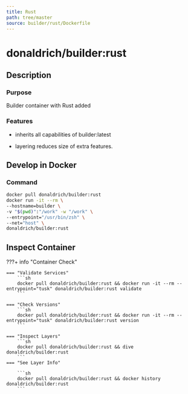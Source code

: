 ```yaml
---
title: Rust
path: tree/master
source: builder/rust/Dockerfile
---
```


# donaldrich/builder:rust

## Description

### Purpose

Builder container with Rust added

### Features

* inherits all capabilities of builder:latest

* layering reduces size of extra features.

## Develop in Docker

### Command

```sh
docker pull donaldrich/builder:rust
docker run -it --rm \
--hostname=builder \
-v "$(pwd)":"/work" -w "/work" \
--entrypoint="/usr/bin/zsh" \
--net="host" \
donaldrich/builder:rust
```

## Inspect Container

???+ info "Container Check"

    === "Validate Services"
        ```sh
        docker pull donaldrich/builder:rust && docker run -it --rm --entrypoint="tusk" donaldrich/builder:rust validate
        ```

    === "Check Versions"
        ```sh
        docker pull donaldrich/builder:rust && docker run -it --rm --entrypoint="tusk" donaldrich/builder:rust version
        ```

    === "Inspect Layers"
        ```sh
        docker pull donaldrich/builder:rust && dive donaldrich/builder:rust
        ```
    === "See Layer Info"

        ```sh
        docker pull donaldrich/builder:rust && docker history donaldrich/builder:rust
        ```
